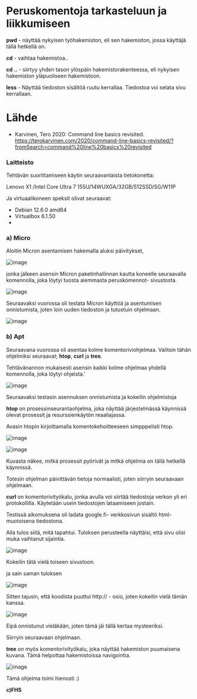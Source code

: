 # Peruskomentoja tarkasteluun ja liikkumiseen

**pwd** - näyttää nykyisen työhakemiston, eli sen hakemiston, jossa käyttäjä tällä hetkellä on.

**cd** - vaihtaa hakemistoa..

**cd ..** -  siirtyy yhden tason ylöspäin hakemistorakenteessa, eli nykyisen hakemiston yläpuoliseen hakemistoon.

**less** -  Näyttää tiedoston sisältöä ruutu kerrallaa. Tiedostoa voi selata sivu kerrallaan.



# Lähde
-	Karvinen, Tero 2020: Command line basics revisited.
  https://terokarvinen.com/2020/command-line-basics-revisited/?fromSearch=command%20line%20basics%20revisited


### Laitteisto 

Tehtävän suorittamiseen käytin seuraavanlaista tietokonetta: 

Lenovo X1 /Intel Core Ultra 7 155U/14WUXGA/32GB/512SSD/5G/W11P

Ja virtuaalikoneen speksit olivat seuraavat: 
-	Debian 12.6.0 amd64
-	Virtualbox 6.1.50
-	


### a)	Micro


Aloitin Micron asentamisen hakemalla aluksi päivitykset,

![image](https://github.com/user-attachments/assets/a1333bc2-7ba0-4e7a-90d3-caf8ad7a769b)

jonka jälkeen asensin Micron paketinhallinnan kautta koneelle seuraavalla komennolla, joka löytyi tuosta aiemmasta peruskomennot- sivustosta.

![image](https://github.com/user-attachments/assets/cefeb1ab-1c99-4d5e-9359-fca710783db7)

Seuraavaksi vuorossa oli testata Micron käyttöä ja asentumisen onnistumista, joten loin uuden tiedoston ja tutustuin ohjelmaan.

![image](https://github.com/user-attachments/assets/9856ca4b-78aa-4e95-ac38-226447ed1667)

### b) Apt

Seuraavana vuorossa oli asentaa kolme komentoriviohjelmaa. Valitsin tähän ohjelmiksi seuraavat; **htop**, **curl** ja **tree**.

Tehtävänannon mukaisesti asensin kaikki kolme ohjelmaa yhdellä komennolla, joka löytyi ohjeista.'

![image](https://github.com/user-attachments/assets/a304e7a1-a636-4893-82f2-5afbd76e9610)

Seuraavaksi testasin asennuksen onnistumista ja kokeilin ohjelmistoja


**htop** on prosessinseurantaohjelma, joka näyttää järjestelmässä käynnissä olevat prosessit ja resurssienkäytön reaaliajassa.

Avasin htopin kirjoittamalla komentokehoitteeseen simpppelisti htop.

![image](https://github.com/user-attachments/assets/ccf9d1d3-70a4-499c-9760-3981d07ab074)


![image](https://github.com/user-attachments/assets/8de69d27-6cc0-4431-b910-52b85f2151fe)

Kuvasta näkee, mitkä prosessit pyörivät ja mitkä ohjelmia on tällä hetkellä käynnissä.

Totesin ohjelman päivittävän tietoja normaalisti, joten siirryin seuraavaan ohjelmaan.


**curl** on komentorivityökalu, jonka avulla voi siirtää tiedostoja verkon yli eri protokollilla. Käytetään usein tiedostojen lataamiseen jostain.

Testissä aikomuksena oli ladata google.fi- verkkosivun sisältö html-muotoisena tiedostona. 

Alla tulos siitä, mitä tapahtui. Tuloksen perusteella näyttäisi, että sivu olisi muka vaihtanut sijaintia.

![image](https://github.com/user-attachments/assets/93014e80-7334-4c44-81b9-b32dbf5380d4)

Kokeilin tätä vielä toiseen sivustoon.

ja sain saman tuloksen

![image](https://github.com/user-attachments/assets/5b5186af-69b1-47b2-b7ef-c434053742aa)

Sitten tajusin, että koodista puuttui http:// - osio, joten kokeilin vielä tämän kanssa.

![image](https://github.com/user-attachments/assets/51a30c09-ad2b-4fc0-86f7-8c0b6eeffded)

Eipä onnistunut vieläkään, joten tämä jäi tällä kertaa mysteeriksi.

Siirryin seuraavaan ohjelmaan.

**tree** on myös komentorivityökalu, joka näyttää hakemiston puumaisena kuvana. Tämä helpottaa hakemistoissa navigointia.

![image](https://github.com/user-attachments/assets/1e3b5ad9-04b6-4aa5-9497-5f848f012bc2)

Tämä ohjelma toimi hienosti :)

**c)FHS** 




